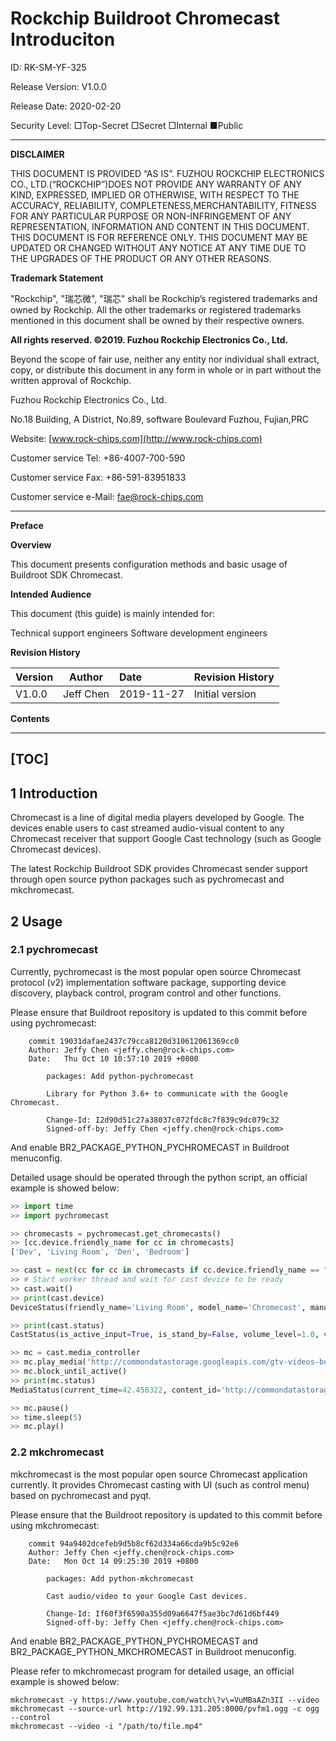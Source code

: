 # Rockchip Buildroot Chromecast Introduciton

ID: RK-SM-YF-325

Release Version: V1.0.0

Release Date: 2020-02-20

Security Level: □Top-Secret   □Secret   □Internal   ■Public

---

**DISCLAIMER**

THIS DOCUMENT IS PROVIDED “AS IS”. FUZHOU ROCKCHIP ELECTRONICS CO., LTD.(“ROCKCHIP”)DOES NOT PROVIDE ANY WARRANTY OF ANY KIND, EXPRESSED, IMPLIED OR OTHERWISE, WITH RESPECT TO THE ACCURACY, RELIABILITY, COMPLETENESS,MERCHANTABILITY, FITNESS FOR ANY PARTICULAR PURPOSE OR NON-INFRINGEMENT OF ANY REPRESENTATION, INFORMATION AND CONTENT IN THIS DOCUMENT. THIS DOCUMENT IS FOR REFERENCE ONLY. THIS DOCUMENT MAY BE UPDATED OR CHANGED WITHOUT ANY NOTICE AT ANY TIME DUE TO THE UPGRADES OF THE PRODUCT OR ANY OTHER REASONS.

**Trademark Statement**

"Rockchip", "瑞芯微", "瑞芯" shall be Rockchip’s registered trademarks and owned by Rockchip. All the other trademarks or registered trademarks mentioned in this document shall be owned by their respective owners.

**All rights reserved. ©2019. Fuzhou Rockchip Electronics Co., Ltd.**

Beyond the scope of fair use, neither any entity nor individual shall extract, copy, or distribute this document in any form in whole or in part without the written approval of Rockchip.

Fuzhou Rockchip Electronics Co., Ltd.

No.18 Building, A District, No.89, software Boulevard Fuzhou, Fujian,PRC

Website:     [www.rock-chips.com](http://www.rock-chips.com)

Customer service Tel:  +86-4007-700-590

Customer service Fax:  +86-591-83951833

Customer service e-Mail:  [fae@rock-chips.com](mailto:fae@rock-chips.com)

---

**Preface**

**Overview**

This document presents configuration methods and basic usage of Buildroot SDK Chromecast.

**Intended Audience**

This document (this guide) is mainly intended for:

Technical support engineers
Software development engineers

**Revision History**

| **Version** | **Author** | **Date** | **Revision History** |
| ---------- | --------| :--------- | ------------ |
| V1.0.0    | Jeff Chen | 2019-11-27 | Initial version |

**Contents**

---
[TOC]
---

## 1 Introduction

Chromecast is a line of digital media players developed by Google. The devices enable users to cast streamed audio-visual content to any Chromecast receiver that support Google Cast technology (such as Google Chromecast devices).

The latest Rockchip Buildroot SDK provides Chromecast sender support through open source python packages such as pychromecast and mkchromecast.

## 2 Usage

### 2.1 pychromecast

Currently, pychromecast is the most popular open source Chromecast protocol (v2) implementation software package, supporting device discovery, playback control, program control and other functions.

Please ensure that Buildroot repository is updated to this commit before using pychromecast:

```
    commit 19031dafae2437c79cca8120d310612061369cc0
    Author: Jeffy Chen <jeffy.chen@rock-chips.com>
    Date:   Thu Oct 10 10:57:10 2019 +0800

        packages: Add python-pychromecast

        Library for Python 3.6+ to communicate with the Google Chromecast.

        Change-Id: I2d90d51c27a38037c072fdc8c7f839c9dc079c32
        Signed-off-by: Jeffy Chen <jeffy.chen@rock-chips.com>
```

And enable BR2_PACKAGE_PYTHON_PYCHROMECAST in Buildroot menuconfig.

Detailed usage should be operated through the python script, an official example is showed below:

```python
>> import time
>> import pychromecast

>> chromecasts = pychromecast.get_chromecasts()
>> [cc.device.friendly_name for cc in chromecasts]
['Dev', 'Living Room', 'Den', 'Bedroom']

>> cast = next(cc for cc in chromecasts if cc.device.friendly_name == "Living Room")
>> # Start worker thread and wait for cast device to be ready
>> cast.wait()
>> print(cast.device)
DeviceStatus(friendly_name='Living Room', model_name='Chromecast', manufacturer='Google Inc.', uuid=UUID('df6944da-f016-4cb8-97d0-3da2ccaa380b'), cast_type='cast')

>> print(cast.status)
CastStatus(is_active_input=True, is_stand_by=False, volume_level=1.0, volume_muted=False, app_id='CC1AD845', display_name='Default Media Receiver', namespaces=['urn:x-cast:com.google.cast.player.message', 'urn:x-cast:com.google.cast.media'], session_id='CCA39713-9A4F-34A6-A8BF-5D97BE7ECA5C', transport_id='web-9', status_text='')

>> mc = cast.media_controller
>> mc.play_media('http://commondatastorage.googleapis.com/gtv-videos-bucket/sample/BigBuckBunny.mp4', 'video/mp4')
>> mc.block_until_active()
>> print(mc.status)
MediaStatus(current_time=42.458322, content_id='http://commondatastorage.googleapis.com/gtv-videos-bucket/sample/BigBuckBunny.mp4', content_type='video/mp4', duration=596.474195, stream_type='BUFFERED', idle_reason=None, media_session_id=1, playback_rate=1, player_state='PLAYING', supported_media_commands=15, volume_level=1, volume_muted=False)

>> mc.pause()
>> time.sleep(5)
>> mc.play()
```

[^Note]: Please refer to official introduction for details <https://github.com/balloob/pychromecast>

### 2.2 mkchromecast

mkchromecast is the most popular open source Chromecast application currently. It provides Chromecast casting with UI (such as control menu) based on pychromecast and pyqt.

Please ensure that the Buildroot repository is updated to this commit before using mkchromecast:

```
    commit 94a9402dcefeb9d5b8cf62d334a66cda9b5c92e6
    Author: Jeffy Chen <jeffy.chen@rock-chips.com>
    Date:   Mon Oct 14 09:25:30 2019 +0800

        packages: Add python-mkchromecast

        Cast audio/video to your Google Cast devices.

        Change-Id: If60f3f6590a355d09a6647f5ae3bc7d61d6bf449
        Signed-off-by: Jeffy Chen <jeffy.chen@rock-chips.com>
```

And enable BR2_PACKAGE_PYTHON_PYCHROMECAST and BR2_PACKAGE_PYTHON_MKCHROMECAST in Buildroot menuconfig.

Please refer to mkchromecast program for detailed usage, an official example is showed below:

```shell
mkchromecast -y https://www.youtube.com/watch\?v\=VuMBaAZn3II --video
mkchromecast --source-url http://192.99.131.205:8000/pvfm1.ogg -c ogg --control
mkchromecast --video -i "/path/to/file.mp4"
```

[^Note]: For detailed information, please refer to the official description: <https://github.com/muammar/mkchromecast>

